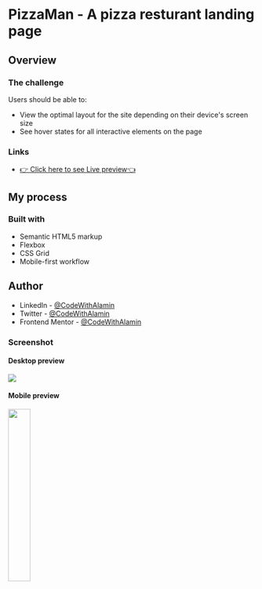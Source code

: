 # PizzaMan - A pizza resturant landing page

## Overview

### The challenge

Users should be able to:

- View the optimal layout for the site depending on their device's screen size
- See hover states for all interactive elements on the page

### Links

- [👉 Click here to see Live preview👈](https://pizza-man-resturant.netlify.app/)

## My process

### Built with

- Semantic HTML5 markup
- Flexbox
- CSS Grid
- Mobile-first workflow

## Author

- LinkedIn - [@CodeWithAlamin](https://www.linkedin.com/in/CodeWithAlamin)
- Twitter - [@CodeWithAlamin](https://www.twitter.com/CodeWithAlamin)
- Frontend Mentor - [@CodeWithAlamin](https://www.frontendmentor.io/profile/CodeWithAlamin)

### Screenshot

#### Desktop preview

<p><img align="center" src="screenshots/desktop-preview.png"/></p>

#### Mobile preview

<p><img align="center" width="30%" src="screenshots/mobile-preview.png"/></p>
